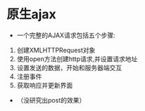 ﻿# 原生ajax
- 一个完整的AJAX请求包括五个步骤:
1. 创建XMLHTTPRequest对象
2. 使用open方法创建http请求,并设置请求地址
3. 设置发送的数据，开始和服务器端交互
4. 注册事件
5. 获取响应并更新界面
- （没研究出post的效果）